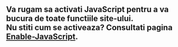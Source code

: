 <h2>Va rugam sa <b>activati JavaScript</b> pentru a va bucura de toate functiile site-ului. <br> Nu stiti cum se activeaza? Consultati pagina <a href="https://enable-javascript.com/">Enable-JavaScript</a>.</h2><br>
